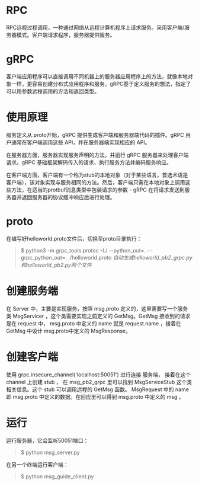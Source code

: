 RPC
===
RPC远程过程调用，一种通过网络从远程计算机程序上请求服务。采用客户端/服务器模式。客户端请求程序，服务器提供服务。

gRPC
====
客户端应用程序可以直接调用不同机器上的服务器应用程序上的方法，就像本地对象一样，更容易创建分布式应用程序和服务。gRPC基于定义服务的想法，指定了可以用参数远程调用的方法和返回类型。

使用原理
=======
服务定义从.proto开始，gRPC 提供生成客户端和服务器端代码的插件。gRPC 用户通常在客户端调用这些 API，并在服务器端实现相应的 API。

在服务器方面，服务器实现服务声明的方法，并运行 gRPC 服务器来处理客户端请求。gRPC 基础框架解码传入的请求、执行服务方法并编码服务响应。

在客户端方面，客户端有一个称为stub的本地对象（对于某些语言，首选术语是客户端），该对象实现与服务相同的方法。然后，客户端只需在本地对象上调用这些方法，在适当的protbuf消息类型中包装请求的参数 - gRPC 在将请求发送到服务器并返回服务器的协议缓冲响应后进行处理。

proto
=====
在编写好helloworld.proto文件后，切换至proto目录执行：
> $ python3 -m grpc_tools.protoc -I./ --python_out=. --grpc_python_out=. ./helloworld.proto
*自动生成helloworld_pb2_grpc.py和helloworld_pb2.py两个文件*

创建服务端
=========
在 Server 中，主要是实现服务，按照 msg.proto 定义的，这里需要写一个服务类 MsgServicer ，这个类需要实现之前定义的 GetMsg。GetMsg 接收到的请求是在 request 中， msg.proto 中定义的 name 就是 request.name ，接着在 GetMsg 中设计 msg.proto中定义的 MsgResponse。

创建客户端
=========
使用 grpc.insecure_channel('localhost:50051') 进行连接 服务端， 接着在这个 channel 上创建 stub ， 在 msg_pb2_grpc 里可以找到 MsgServiceStub 这个类相关信息。这个 stub 可以调用远程的 GetMsg 函数。 MsgRequest 中的 name 即 msg.proto 中定义的数据。在回应里可以得到 msg.proto 中定义的 msg 。

运行
====
运行服务器，它会监听50051端口：
> $ python msg_server.py

在另一个终端运行客户端：
> $ python msg_guide_client.py